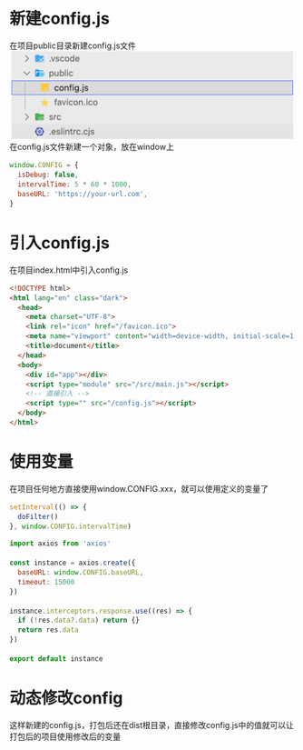 # 新建config.js
在项目public目录新建config.js文件<br />![image.png](../../../images/be5616fc02dd433b2b3124da9226c851.png)<br />在config.js文件新建一个对象，放在window上
```javascript
window.CONFIG = {
  isDebug: false,
  intervalTime: 5 * 60 * 1000,
  baseURL: 'https://your-url.com',
}

```
# 引入config.js
在项目index.html中引入config.js
```html
<!DOCTYPE html>
<html lang="en" class="dark">
  <head>
    <meta charset="UTF-8">
    <link rel="icon" href="/favicon.ico">
    <meta name="viewport" content="width=device-width, initial-scale=1.0">
    <title>document</title>
  </head>
  <body>
    <div id="app"></div>
    <script type="module" src="/src/main.js"></script>
    <!-- 直接引入 -->
    <script type="" src="/config.js"></script>
  </body>
</html>

```
# 使用变量
在项目任何地方直接使用window.CONFIG.xxx，就可以使用定义的变量了
```javascript
setInterval(() => {
  doFilter()
}, window.CONFIG.intervalTime)
```
```javascript
import axios from 'axios'

const instance = axios.create({
  baseURL: window.CONFIG.baseURL,
  timeout: 15000
})

instance.interceptors.response.use((res) => {
  if (!res.data?.data) return {}
  return res.data
})

export default instance

```
# 动态修改config
这样新建的config.js，打包后还在dist根目录，直接修改config.js中的值就可以让打包后的项目使用修改后的变量
